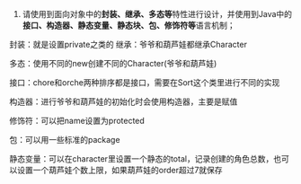 1. 请使用到面向对象中的**封装、继承、多态等**特性进行设计，并使用到Java中的**接口、构造器、静态变量、静态块、包、修饰符等**语言机制；

封装：就是设置private之类的
继承：爷爷和葫芦娃都继承Character

多态：使用不同的new创建不同的Character(爷爷和葫芦娃)



接口：chore和orche两种排序都是接口，需要在Sort这个类里进行不同的实现

构造器：进行爷爷和葫芦娃的初始化时会使用构造器，主要是赋值

修饰符：可以把name设置为protected

包：可以用一些标准的package

静态变量：可以在character里设置一个静态的total，记录创建的角色总数，也可以设置一个葫芦娃个数上限，如果葫芦娃的order超过7就保存

